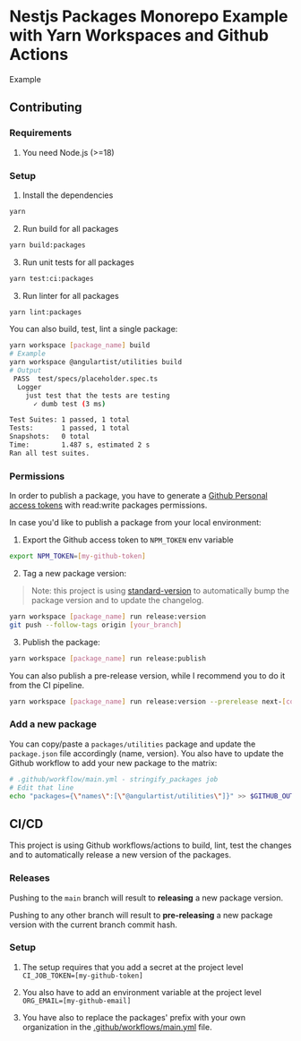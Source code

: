 # Nestjs Packages Monorepo Example with Yarn Workspaces and Github Actions

Example

## Contributing

### Requirements

1. You need Node.js (>=18)

### Setup

1. Install the dependencies

```sh
yarn
```

2. Run build for all packages

```sh
yarn build:packages
```

3. Run unit tests for all packages

```sh
yarn test:ci:packages
```

3. Run linter for all packages

```sh
yarn lint:packages
```

You can also build, test, lint a single package:

```sh
yarn workspace [package_name] build
# Example
yarn workspace @angulartist/utilities build
# Output
 PASS  test/specs/placeholder.spec.ts
  Logger
    just test that the tests are testing
      ✓ dumb test (3 ms)

Test Suites: 1 passed, 1 total
Tests:       1 passed, 1 total
Snapshots:   0 total
Time:        1.487 s, estimated 2 s
Ran all test suites.
```

### Permissions

In order to publish a package, you have to generate a [Github Personal access tokens](https://github.com/settings/tokens) with read:write packages permissions.

In case you'd like to publish a package from your local environment:

1. Export the Github access token to `NPM_TOKEN` env variable

```sh
export NPM_TOKEN=[my-github-token]
```

2. Tag a new package version:

> Note: this project is using [standard-version](https://www.npmjs.com/package/standard-version) to automatically bump the package version and to update the changelog.

```sh
yarn workspace [package_name] run release:version
git push --follow-tags origin [your_branch]
```

3. Publish the package:

```sh
yarn workspace [package_name] run release:publish
```

You can also publish a pre-release version, while I recommend you to do it from the CI pipeline.

```sh
yarn workspace [package_name] run release:version --prerelease next-[commit_hash_short_sha]
```

### Add a new package

You can copy/paste a `packages/utilities` package and update the `package.json` file accordingly (name, version).
You also have to update the Github workflow to add your new package to the matrix:

```sh
# .github/workflow/main.yml - stringify_packages job
# Edit that line
echo "packages={\"names\":[\"@angulartist/utilities\"]}" >> $GITHUB_OUTPUT
```

## CI/CD

This project is using Github workflows/actions to build, lint, test the changes and to automatically release a new version of the packages.

### Releases

Pushing to the `main` branch will result to __releasing__ a new package version.

Pushing to any other branch will result to __pre-releasing__ a new package version with the current branch commit hash.


### Setup

1. The setup requires that you add a secret at the project level `CI_JOB_TOKEN=[my-github-token]`

2. You also have to add an environment variable at the project level `ORG_EMAIL=[my-github-email]`

3. You have also to replace the packages' prefix with your own organization in the [.github/workflows/main.yml](.github/workflows/main.yml) file.